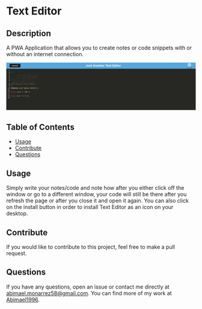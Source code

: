 # Text Editor

## Description
    
A PWA Application that allows you to create notes or code snippets with or without an internet connection.

![Site screenshot](images/screenshot.png)

## Table of Contents
    
- [Usage](#usage)
- [Contribute](#contribute)
- [Questions](#questions)

## Usage
    
Simply write your notes/code and note how after you either click off the window or go to a different window, your code will still be there after you refresh the page or after you close it and open it again. You can also click on the install button in order to install Text Editor as an icon on your desktop.

## Contribute
    
If you would like to contribute to this project, feel free to make a pull request.
    
## Questions

If you have any questions, open an issue or contact me directly at abimael.monarrez58@gmail.com. You can find more of my work at [Abimael1996](https://github.com/Abimael1996).

